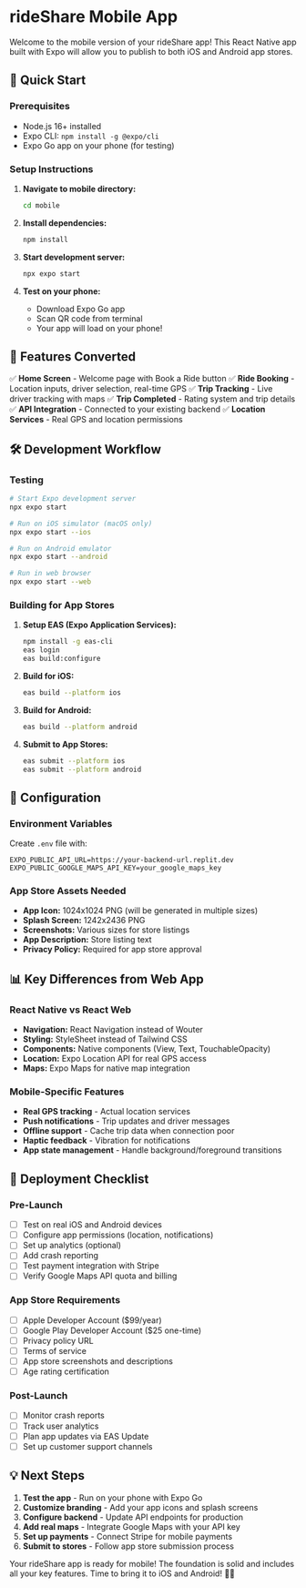 # rideShare Mobile App

Welcome to the mobile version of your rideShare app! This React Native app built with Expo will allow you to publish to both iOS and Android app stores.

## 🚀 Quick Start

### Prerequisites
- Node.js 16+ installed
- Expo CLI: `npm install -g @expo/cli`
- Expo Go app on your phone (for testing)

### Setup Instructions

1. **Navigate to mobile directory:**
   ```bash
   cd mobile
   ```

2. **Install dependencies:**
   ```bash
   npm install
   ```

3. **Start development server:**
   ```bash
   npx expo start
   ```

4. **Test on your phone:**
   - Download Expo Go app
   - Scan QR code from terminal
   - Your app will load on your phone!

## 📱 Features Converted

✅ **Home Screen** - Welcome page with Book a Ride button
✅ **Ride Booking** - Location inputs, driver selection, real-time GPS
✅ **Trip Tracking** - Live driver tracking with maps
✅ **Trip Completed** - Rating system and trip details
✅ **API Integration** - Connected to your existing backend
✅ **Location Services** - Real GPS and location permissions

## 🛠 Development Workflow

### Testing
```bash
# Start Expo development server
npx expo start

# Run on iOS simulator (macOS only)
npx expo start --ios

# Run on Android emulator
npx expo start --android

# Run in web browser
npx expo start --web
```

### Building for App Stores

1. **Setup EAS (Expo Application Services):**
   ```bash
   npm install -g eas-cli
   eas login
   eas build:configure
   ```

2. **Build for iOS:**
   ```bash
   eas build --platform ios
   ```

3. **Build for Android:**
   ```bash
   eas build --platform android
   ```

4. **Submit to App Stores:**
   ```bash
   eas submit --platform ios
   eas submit --platform android
   ```

## 🔧 Configuration

### Environment Variables
Create `.env` file with:
```
EXPO_PUBLIC_API_URL=https://your-backend-url.replit.dev
EXPO_PUBLIC_GOOGLE_MAPS_API_KEY=your_google_maps_key
```

### App Store Assets Needed
- **App Icon:** 1024x1024 PNG (will be generated in multiple sizes)
- **Splash Screen:** 1242x2436 PNG 
- **Screenshots:** Various sizes for store listings
- **App Description:** Store listing text
- **Privacy Policy:** Required for app store approval

## 📊 Key Differences from Web App

### React Native vs React Web
- **Navigation:** React Navigation instead of Wouter
- **Styling:** StyleSheet instead of Tailwind CSS
- **Components:** Native components (View, Text, TouchableOpacity)
- **Location:** Expo Location API for real GPS access
- **Maps:** Expo Maps for native map integration

### Mobile-Specific Features
- **Real GPS tracking** - Actual location services
- **Push notifications** - Trip updates and driver messages  
- **Offline support** - Cache trip data when connection poor
- **Haptic feedback** - Vibration for notifications
- **App state management** - Handle background/foreground transitions

## 🚀 Deployment Checklist

### Pre-Launch
- [ ] Test on real iOS and Android devices
- [ ] Configure app permissions (location, notifications)
- [ ] Set up analytics (optional)
- [ ] Add crash reporting
- [ ] Test payment integration with Stripe
- [ ] Verify Google Maps API quota and billing

### App Store Requirements
- [ ] Apple Developer Account ($99/year)
- [ ] Google Play Developer Account ($25 one-time)
- [ ] Privacy policy URL
- [ ] Terms of service
- [ ] App store screenshots and descriptions
- [ ] Age rating certification

### Post-Launch
- [ ] Monitor crash reports
- [ ] Track user analytics
- [ ] Plan app updates via EAS Update
- [ ] Set up customer support channels

## 💡 Next Steps

1. **Test the app** - Run on your phone with Expo Go
2. **Customize branding** - Add your app icons and splash screens
3. **Configure backend** - Update API endpoints for production
4. **Add real maps** - Integrate Google Maps with your API key
5. **Set up payments** - Connect Stripe for mobile payments
6. **Submit to stores** - Follow app store submission process

Your rideShare app is ready for mobile! The foundation is solid and includes all your key features. Time to bring it to iOS and Android! 📱✨